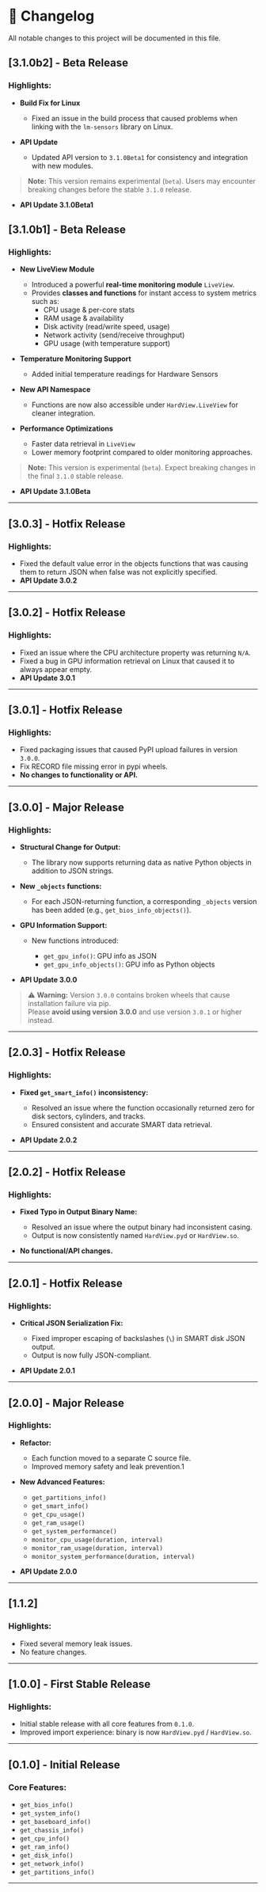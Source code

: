 
# 📜 Changelog

All notable changes to this project will be documented in this file.

## \[3.1.0b2] - Beta Release

### Highlights:

* **Build Fix for Linux**

  * Fixed an issue in the build process that caused problems when linking with the `lm-sensors` library on Linux.

* **API Update**

  * Updated API version to `3.1.0Beta1` for consistency and integration with new modules.

> **Note:** This version remains experimental (`beta`). Users may encounter breaking changes before the stable `3.1.0` release.

* **API Update 3.1.0Beta1**



## [3.1.0b1] - Beta Release

### Highlights:

* **New LiveView Module**  
  * Introduced a powerful **real-time monitoring module** `LiveView`.  
  * Provides **classes and functions** for instant access to system metrics such as:  
    - CPU usage & per-core stats  
    - RAM usage & availability  
    - Disk activity (read/write speed, usage)  
    - Network activity (send/receive throughput)  
    - GPU usage (with temperature support)  

* **Temperature Monitoring Support**  
  * Added initial temperature readings for Hardware Sensors

* **New API Namespace**  
  * Functions are now also accessible under `HardView.LiveView` for cleaner integration.  

* **Performance Optimizations**  
  * Faster data retrieval in `LiveView` 
  * Lower memory footprint compared to older monitoring approaches.  

> **Note:** This version is experimental (`beta`). Expect breaking changes in the final `3.1.0` stable release.  
* **API Update 3.1.0Beta**
---

## \[3.0.3] - Hotfix Release

### Highlights:
* Fixed the default value error in the objects functions that was causing them to return JSON when false was not explicitly specified.
* **API Update 3.0.2**

---

## \[3.0.2] - Hotfix Release

### Highlights:
* Fixed an issue where the CPU architecture property was returning `N/A`.
* Fixed a bug in GPU information retrieval on Linux that caused it to always appear empty.
* **API Update 3.0.1**

---

## \[3.0.1] - Hotfix Release

### Highlights:
* Fixed packaging issues that caused PyPI upload failures in version `3.0.0`.
* Fix RECORD file missing error in pypi wheels.
* **No changes to functionality or API.**

---

## \[3.0.0] - Major Release

### Highlights:

* **Structural Change for Output:**

  * The library now supports returning data as native Python objects in addition to JSON strings.

* **New `_objects` functions:**

  * For each JSON-returning function, a corresponding `_objects` version has been added (e.g., `get_bios_info_objects()`).

* **GPU Information Support:**

  * New functions introduced:

    * `get_gpu_info()`: GPU info as JSON
    * `get_gpu_info_objects()`: GPU info as Python objects
* **API Update 3.0.0**
> ⚠️ **Warning:** Version `3.0.0` contains broken wheels that cause installation failure via pip.  
> Please **avoid using version 3.0.0** and use version `3.0.1` or higher instead.
---

## \[2.0.3] - Hotfix Release

### Highlights:

* **Fixed `get_smart_info()` inconsistency:**

  * Resolved an issue where the function occasionally returned zero for disk sectors, cylinders, and tracks.
  * Ensured consistent and accurate SMART data retrieval.
* **API Update 2.0.2**

---

## \[2.0.2] - Hotfix Release

### Highlights:

* **Fixed Typo in Output Binary Name:**

  * Resolved an issue where the output binary had inconsistent casing.
  * Output is now consistently named `HardView.pyd` or `HardView.so`.
* **No functional/API changes.**

---

## \[2.0.1] - Hotfix Release

### Highlights:

* **Critical JSON Serialization Fix:**

  * Fixed improper escaping of backslashes (`\`) in SMART disk JSON output.
  * Output is now fully JSON-compliant.
* **API Update 2.0.1**

---

## \[2.0.0] - Major Release

### Highlights:

* **Refactor:**

  * Each function moved to a separate C source file.
  * Improved memory safety and leak prevention.1
* **New Advanced Features:**

  * `get_partitions_info()`
  * `get_smart_info()`
  * `get_cpu_usage()`
  * `get_ram_usage()`
  * `get_system_performance()`
  * `monitor_cpu_usage(duration, interval)`
  * `monitor_ram_usage(duration, interval)`
  * `monitor_system_performance(duration, interval)`
 * **API Update 2.0.0**

---

## \[1.1.2]

### Highlights:

* Fixed several memory leak issues.
* No feature changes.

---

## \[1.0.0] - First Stable Release

### Highlights:

* Initial stable release with all core features from `0.1.0`.
* Improved import experience: binary is now `HardView.pyd` / `HardView.so`.

---

## \[0.1.0] - Initial Release

### Core Features:

* `get_bios_info()`
* `get_system_info()`
* `get_baseboard_info()`
* `get_chassis_info()`
* `get_cpu_info()`
* `get_ram_info()`
* `get_disk_info()`
* `get_network_info()`
* `get_partitions_info()`

---


